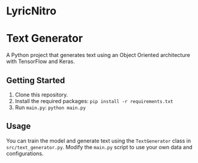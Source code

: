 # LyricNitro

# Text Generator

A Python project that generates text using an Object Oriented architecture with TensorFlow and Keras.

## Getting Started

1. Clone this repository.
2. Install the required packages: `pip install -r requirements.txt`
3. Run `main.py`: `python main.py`

## Usage

You can train the model and generate text using the `TextGenerator` class in `src/text_generator.py`. Modify the `main.py` script to use your own data and configurations.
